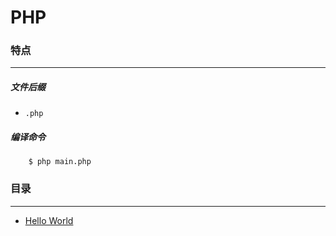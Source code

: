 PHP
===

### 特点
---
##### 文件后缀
* `.php`

##### 编译命令
```
	$ php main.php
```

### 目录
---
* [Hello World](https://github.com/PFei-He/Language-Study-Note/tree/master/PHP/Hello%20World)
